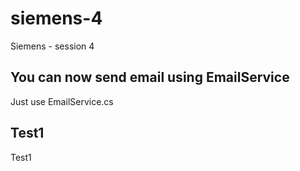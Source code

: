 # siemens-4
Siemens - session 4

## You can now send email using EmailService
Just use EmailService.cs

## Test1

Test1
